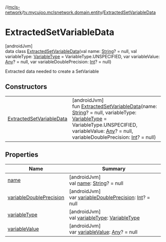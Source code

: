//[mcls-network](../../../index.md)/[tv.mycujoo.mclsnetwork.domain.entity](../index.md)/[ExtractedSetVariableData](index.md)

# ExtractedSetVariableData

[androidJvm]\
data class [ExtractedSetVariableData](index.md)(val name: [String](https://kotlinlang.org/api/latest/jvm/stdlib/kotlin/-string/index.html)? = null, val variableType: [VariableType](../-variable-type/index.md) = VariableType.UNSPECIFIED, var variableValue: [Any](https://kotlinlang.org/api/latest/jvm/stdlib/kotlin/-any/index.html)? = null, var variableDoublePrecision: [Int](https://kotlinlang.org/api/latest/jvm/stdlib/kotlin/-int/index.html)? = null)

Extracted data needed to create a SetVariable

## Constructors

| | |
|---|---|
| [ExtractedSetVariableData](-extracted-set-variable-data.md) | [androidJvm]<br>fun [ExtractedSetVariableData](-extracted-set-variable-data.md)(name: [String](https://kotlinlang.org/api/latest/jvm/stdlib/kotlin/-string/index.html)? = null, variableType: [VariableType](../-variable-type/index.md) = VariableType.UNSPECIFIED, variableValue: [Any](https://kotlinlang.org/api/latest/jvm/stdlib/kotlin/-any/index.html)? = null, variableDoublePrecision: [Int](https://kotlinlang.org/api/latest/jvm/stdlib/kotlin/-int/index.html)? = null) |

## Properties

| Name | Summary |
|---|---|
| [name](name.md) | [androidJvm]<br>val [name](name.md): [String](https://kotlinlang.org/api/latest/jvm/stdlib/kotlin/-string/index.html)? = null |
| [variableDoublePrecision](variable-double-precision.md) | [androidJvm]<br>var [variableDoublePrecision](variable-double-precision.md): [Int](https://kotlinlang.org/api/latest/jvm/stdlib/kotlin/-int/index.html)? = null |
| [variableType](variable-type.md) | [androidJvm]<br>val [variableType](variable-type.md): [VariableType](../-variable-type/index.md) |
| [variableValue](variable-value.md) | [androidJvm]<br>var [variableValue](variable-value.md): [Any](https://kotlinlang.org/api/latest/jvm/stdlib/kotlin/-any/index.html)? = null |
